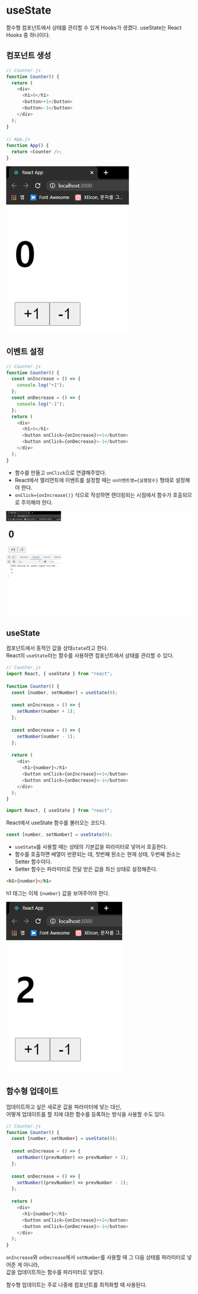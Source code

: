# useState

함수형 컴포넌트에서 상태를 관리할 수 있게 Hooks가 생겼다.
useState는 React Hooks 중 하나이다.

## 컴포넌트 생성

```js
// Counter.js
function Counter() {
  return (
    <div>
      <h1>0</h1>
      <button>+1</button>
      <button>-1</button>
    </div>
  );
}

// App.js
function App() {
  return <Counter />;
}
```

![01](./images/07_01.png)

## 이벤트 설정

```js
// Counter.js
function Counter() {
  const onIncrease = () => {
    console.log("+1");
  };
  const onDecrease = () => {
    console.log("-1");
  };
  return (
    <div>
      <h1>0</h1>
      <button onClick={onIncrease}>+1</button>
      <button onClick={onDecrease}>-1</button>
    </div>
  );
}
```

- 함수를 만들고 `onClick`으로 연결해주었다.
- React에서 엘리먼트에 이벤트를 설정할 때는 `on이벤트명={실행함수}` 형태로 설정해야 한다.
- `onClick={onIncrease()}` 식으로 작성하면 렌더링되는 시점에서 함수가 호출되므로 주의해야 한다.

![02](./images/07_02.png)

## useState

컴포넌트에서 동적인 값을 상태`state`라고 한다.  
React의 `useState`라는 함수를 사용하면 컴포넌트에서 상태를 관리할 수 있다.

```js
// Counter.js
import React, { useState } from "react";

function Counter() {
  const [number, setNumber] = useState(0);

  const onIncrease = () => {
    setNumber(number + 1);
  };

  const onDecrease = () => {
    setNumber(number - 1);
  };

  return (
    <div>
      <h1>{number}</h1>
      <button onClick={onIncrease}>+1</button>
      <button onClick={onDecrease}>-1</button>
    </div>
  );
}
```

```js
import React, { useState } from "react";
```

React에서 useState 함수를 불러오는 코드다.

```js
const [number, setNumber] = useState(0);
```

- `useState`를 사용할 때는 상태의 기본값을 파라미터로 넣어서 호출한다.
- 함수를 호출하면 배열이 반환되는 데, 첫번째 원소는 현재 상태, 두번째 원소는 Setter 함수이다.
- Setter 함수는 파라미터로 전달 받은 값을 최신 상태로 설정해준다.

```html
<h1>{number}</h1>
```

h1 태그는 이제 `{number}` 값을 보여주어야 한다.

![03](./images/07_03.png)

## 함수형 업데이트

업데이트하고 싶은 새로운 값을 파라미터에 넣는 대신,  
어떻게 업데이트를 할 지에 대한 함수를 등록하는 방식을 사용할 수도 있다.

```js
// Counter.js
function Counter() {
  const [number, setNumber] = useState(0);

  const onIncrease = () => {
    setNumber((prevNumber) => prevNumber + 1);
  };

  const onDecrease = () => {
    setNumber((prevNumber) => prevNumber - 1);
  };

  return (
    <div>
      <h1>{number}</h1>
      <button onClick={onIncrease}>+1</button>
      <button onClick={onDecrease}>-1</button>
    </div>
  );
}
```

`onIncrease`와 `onDecrease`에서 `setNumber`를 사용할 때 그 다음 상태를 파라미터로 넣어준 게 아니라,  
값을 업데이트하는 함수를 파라미터로 넣었다.

함수형 업데이트는 주로 나중에 컴포넌트를 최적화할 때 사용된다.

